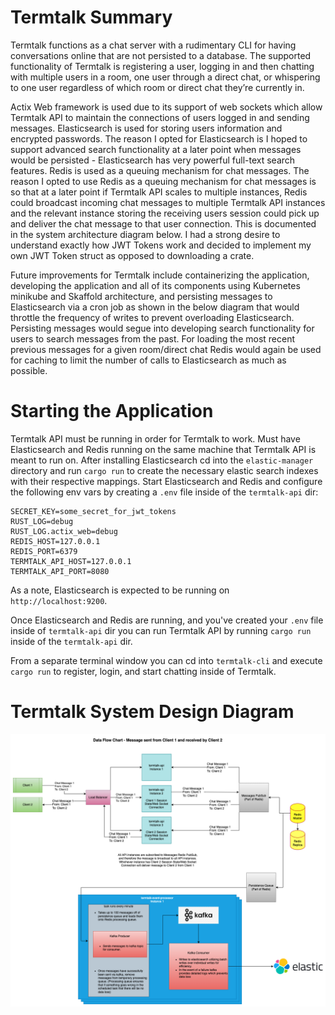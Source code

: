 # Termtalk Summary
Termtalk functions as a chat server with a rudimentary CLI for having conversations online that are not persisted to a database. The supported functionality of Termtalk is registering a user, logging in and then chatting with multiple users in a room, one user through a direct chat, or whispering to one user regardless of which room or direct chat they’re currently in.

Actix Web framework is used due to its support of web sockets which allow Termtalk API to maintain the connections of users logged in and sending messages. Elasticsearch is used for storing users information and encrypted passwords. The reason I opted for Elasticsearch is I hoped to support advanced search functionality at a later point when messages would be persisted - Elasticsearch has very powerful full-text search features. Redis is used as a queuing mechanism for chat messages. The reason I opted to use Redis as a queuing mechanism for chat messages is so that at a later point if Termtalk API scales to multiple instances, Redis could broadcast incoming chat messages to multiple Termtalk API instances and the relevant instance storing the receiving users session could pick up and deliver the chat message to that user connection. This is documented in the system architecture diagram below. I had a strong desire to understand exactly how JWT Tokens work and decided to implement my own JWT Token struct as opposed to downloading a crate.

Future improvements for Termtalk include containerizing the application, developing the application and all of its components using Kubernetes minikube and Skaffold architecture, and persisting messages to Elasticsearch via a cron job as shown in the below diagram that would throttle the frequency of writes to prevent overloading Elasticsearch. Persisting messages would segue into developing search functionality for users to search messages from the past. For loading the most recent previous messages for a given room/direct chat Redis would again be used for caching to limit the number of calls to Elasticsearch as much as possible.

# Starting the Application
Termtalk API must be running in order for Termtalk to work. Must have Elasticsearch and Redis running on the same machine that Termtalk API is meant to run on. After installing Elasticsearch cd into the `elastic-manager` directory and run `cargo run` to create the necessary elastic search indexes with their respective mappings. Start Elasticsearch and Redis and configure the following env vars by creating a `.env` file inside of the `termtalk-api` dir:
```
SECRET_KEY=some_secret_for_jwt_tokens
RUST_LOG=debug
RUST_LOG.actix_web=debug
REDIS_HOST=127.0.0.1
REDIS_PORT=6379
TERMTALK_API_HOST=127.0.0.1
TERMTALK_API_PORT=8080
```

As a note, Elasticsearch is expected to be running on `http://localhost:9200`.

Once Elasticsearch and Redis are running, and you've created your `.env` file inside of `termtalk-api` dir you can run Termtalk API by running `cargo run` inside of the `termtalk-api` dir.

From a separate terminal window you can cd into `termtalk-cli` and execute `cargo run` to register, login, and start chatting inside of Termtalk.

# Termtalk System Design Diagram
![alt text](https://github.com/mektievp/termtalk/blob/master/docs/termtalk-system-design.png?raw=true)
